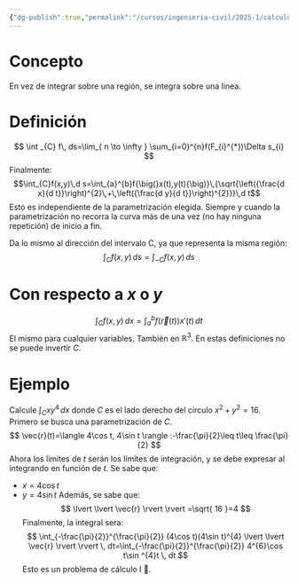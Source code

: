 ```yaml
---
{"dg-publish":true,"permalink":"/cursos/ingenieria-civil/2025-1/calculo-iii/2-campos-vectoriales/integrales-de-linea/","tags":["I1MAT1630"]}
---
```


# Concepto
En vez de integrar sobre una región, se integra sobre una linea.
# Definición
$$
\int _{C} f\, ds=\lim_{ n \to \infty } \sum_{i=0}^{n}f(F_{i}^{*})\Delta s_{i}
$$
Finalmente:
$$\int_{C}f(x,y)\,d s=\int_{a}^{b}f{\big(}x(t),y(t){\big)}\,{\sqrt{\left({\frac{d x}{d t}}\right)^{2}\,+\,\left({\frac{d y}{d t}}\right)^{2}}}\,d t$$
Esto es independiente de la parametrización elegida. Siempre y cuando la parametrización no recorra la curva más de una vez (no hay ninguna repetición) de inicio a fin.

Da lo mismo al dirección del intervalo C, ya que representa la misma región:
$$
\int _{C}f(x,y) \, ds =\int _{-C}f(x,y) \, ds 
$$
# Con respecto a $x$ o $y$
$$
\int _{C}f(x,y) \, dx =\int_{a}^{b} f(\vec{r}(t))x'(t) \, dt 
$$
El mismo para cualquier variables. También en $\mathbb{R}^{3}$.
En estas definiciones no se puede invertir $C$.
# Ejemplo
Calcule $\int _{C} xy^{4} \, dx$ donde $C$ es el lado derecho del circulo $x^{2}+y^{2}=16$.
Primero se busca una parametrización de $C$.
$$
\vec{r}(t)=\langle 4\cos t, 4\sin t \rangle :-\frac{\pi}{2}\leq t\leq \frac{\pi}{2}
$$
Ahora los límites de $t$ serán los límites de integración, y se debe expresar al integrando en función de $t$. Se sabe que:
- $x=4\cos t$
- $y=4\sin t$
Además, se sabe que:
$$
\lvert \lvert \vec{r} \rvert \rvert =\sqrt{ 16 }=4
$$
Finalmente, la integral sera:
$$
\int_{-\frac{\pi}{2}}^{\frac{\pi}{2}} (4\cos t)(4\sin t)^{4} \lvert \lvert \vec{r} \rvert \rvert  \, dt=\int_{-\frac{\pi}{2}}^{\frac{\pi}{2}} 4^{6}\cos t\sin ^{4}t \, dt 
$$
Esto es un problema de cálculo I 🙁.


